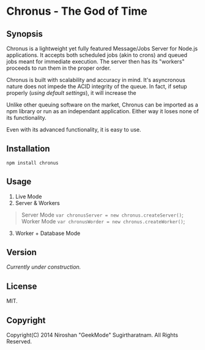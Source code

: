 Chronus - The God of Time
============

Synopsis
---------
Chronus is a lightweight yet fully featured Message/Jobs Server for Node.js applications. It accepts both scheduled jobs (akin to crons) and queued jobs meant for immediate execution. The server then has its "workers" proceeds to run them in the proper order.

Chronus is built with scalability and accuracy in mind. It's asyncronous nature does not impede the ACID integrity of the queue. In fact, if setup properly (*using default settings*), it will increase the 

Unlike other queuing software on the market, Chronus can be imported as a npm library or run as an independant application. Either way it loses none of its functionality.

Even with its advanced functionality, it is easy to use. 

Installation
------------
`npm install chronus`

Usage
------------
1. Live Mode
2. Server & Workers
>Server Mode
>`var chronusServer = new chronus.createServer()`;
>Worker Mode
>`var chronusWorder = new chronus.createWorker()`;
    
3. Worker + Database Mode


Version
-------
*Currently under construction.*

License
-------
MIT.

Copyright
---------
Copyright(C) 2014 Niroshan "GeekMode" Sugirtharatnam. All Rights Reserved.
